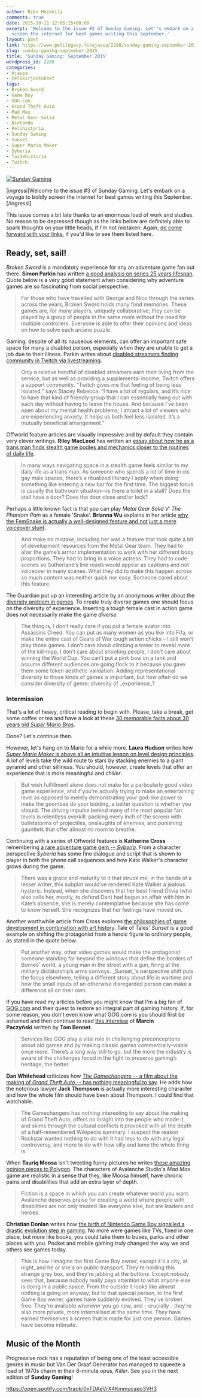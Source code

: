 ```yaml
---
author: Niko Heikkilä
comments: true
date: 2015-10-11 12:05:15+00:00
excerpt: 'Welcome to the issue #3 of Sunday Gaming. Let''s embark on a voyage to boldly
  screen the internet for best games writing this September.'
layout: post
link: https://www.pelilegacy.fi/ajassa/2288/sunday-gaming-september-2015
slug: sunday-gaming-september-2015
title: 'Sunday Gaming: September 2015'
wordpress_id: 2288
categories:
- Ajassa
- Pelikirjoitukset
tags:
- Broken Sword
- Game Boy
- GOG.com
- Grand Theft Auto
- Mad Max
- Metal Gear Solid
- Nintendo
- Pelihistoria
- Sunday Gaming
- Sunset
- Super Mario Maker
- Syberia
- Taidehistoria
- Twitch
---
```


[![Sunday Gaming](http://www.pelilegacy.fi/wp-content/uploads/2015/07/sunday_gaming.jpg)](http://www.pelilegacy.fi/wp-content/uploads/2015/07/sunday_gaming.jpg)

[ingressi]Welcome to the issue #3 of Sunday Gaming. Let's embark on a voyage to boldly screen the internet for best games writing this September.[/ingressi]

This issue comes a bit late thanks to an enormous load of work and studies. No reason to be depressed though as the links below are definitely able to spark thoughts on your little heads, if I'm not mistaken. Again, [do come forward with your links](http://twitter.com/pelilegacy), if you'd like to see them listed here.



## Ready, set, sail!



_Broken Sword_ is a mandatory experience for any an adventure game fan out there. **Simon Parkin** has written [a good analysis on series 25 years lifespan](http://www.eurogamer.net/articles/2015-08-09-broken-sword-and-25-years-of-revolution). Quote below is a very good statement when considering why adventure games are so fascinating from social perspective.



<blockquote>For those who have travelled with George and Nico through the series across the years, Broken Sword holds many fond memories. These games are, for many players, uniquely collaborative; they can be played by a group of people in the same room without the need for multiple controllers. Everyone is able to offer their opinions and ideas on how to solve each arcane puzzle.</blockquote>



Gaming, despite of all its nauseous elements, can offer an important safe space for many a disabled person, especially when they are unable to get a job due to their illness. Parkin writes about [disabled streamers finding community in Twitch via livestreaming](http://www.theguardian.com/technology/2015/sep/18/twitch-disabled-gamers-earn-a-living-online).



<blockquote>Only a relative handful of disabled streamers earn their living from the service, but as well as providing a supplemental income, Twitch offers a support community. “Twitch gives me that feeling of being less isolated,” says Stacey Rebecca. “I have a lot of regulars, and it’s nice to have that kind of friendly group that I can essentially hang out with each day without having to leave the house. And because I’ve been open about my mental health problems, I attract a lot of viewers who are experiencing anxiety. It helps us both feel less isolated. It’s a mutually beneficial arrangement.”</blockquote>



Offworld feature articles are visually impressive and by default they contain very clever writings. **Riley MacLeod** has written an [essay about how he as a trans man finds stealth game bodies and mechanics closer to the routines of daily life](http://boingboing.net/2015/09/07/the-queer-masculinity-of-steal.html).



<blockquote>In many ways navigating space in a stealth game feels similar to my daily life as a trans man. As someone who spends a lot of time in cis gay male spaces, there’s a ritualized literacy I apply when doing something like entering a new bar for the first time. The biggest focus is usually the bathroom situation—is there a toilet in a stall? Does the stall have a door? Does the door close and/or lock?</blockquote>



Perhaps a little known fact is that you can play _Metal Gear Solid V: The Phantom Pain_ as a female 'Snake'. **Brianna Wu** explains in her article [why the FemSnake is actually a well-designed feature and not just a mere voiceover stunt](http://www.polygon.com/2015/9/8/9275393/metal-gear-woman-lead-character-secret).



<blockquote>And make no mistake, including her was a feature that took quite a bit of development resources from the Metal Gear team. They had to alter the game’s armor implementation to work with her different body proportions. They had to bring in a voice actress. They had to code scenes so Sutherland’s line reads would appear as captions and not voiceover in many scenes. What they did to make this happen across so much content was neither quick nor easy. Someone cared about this feature.</blockquote>



The Guardian put up an interesting article by an anonymous writer about the [diversity problem in games](http://www.theguardian.com/technology/2015/sep/10/video-games-diversity-problem-runs-deeper-than-race-gender). To create truly diverse games one should focus on the diversity of experience. Inserting a tough female cast in action game does not necessarily make the game _diverse._



<blockquote>The thing is, I don’t really care if you put a female avatar into Assassins Creed. You can put as many women as you like into Fifa, or make the entire cast of Gears of War tough action chicks – I still won’t play those games. I don’t care about climbing a tower to reveal more of the kill-map, I don’t care about shooting people, I don’t care about winning the World Cup. You can’t put a pink bow on a tank and assume different audiences are going flock to it because you gave them some token aesthetic validation. Adding representational diversity to those kinds of games is important, but how often do we consider diversity of genre; diversity of _experience_?</blockquote>





### Intermission



That's a lot of heavy, critical reading to begin with. Please, take a break, get some coffee or tea and have a look at these [30 memorable facts about 30 years old _Super Mario Bros_](http://arstechnica.com/gaming/2015/09/30-years-30-memorable-facts-about-super-mario-bros/).

Done? Let's continue then.

However, let's hang on to Mario for a while more. **Laura Hudson** writes how [_Super Mario Maker_ is above all an intuitive lesson on level design principles](http://boingboing.net/2015/09/14/super-mario-maker-levels.html). A lot of levels take the wild route to stars by stacking enemies to a giant pyramid and other silliness. You should, however, create levels that offer an experience that is more meaningful and _chiller_.



<blockquote>But wish fulfillment alone does not make for a particularly good video game experience, and if you're actually trying to make an entertaining level as opposed to merely demonstrating your god-like power to make the goombas do your bidding, a better question is whether you should. The driving impulse behind many of the most popular fan levels is relentless overkill: packing every inch of the screen with bulletstorms of projectiles, onslaughts of enemies, and punishing gauntlets that offer almost no room to breathe.</blockquote>



Continuing with a series of Offworld features is **Katherine Cross** remembering [a rare adventure game gem -- _Syberia_](http://boingboing.net/2015/09/16/remembering-syberia-an-advent.html). From a character perspective _Syberia_ has some fine dialogue and script that is shown to player in both the phone call sequences and how Kate Walker's character grows during the game.



<blockquote>There was a grace and maturity to it that struck me; in the hands of a lesser writer, this subplot would’ve rendered Kate Walker a jealous hysteric. Instead, when she discovers that her best friend Olivia (who also calls her, mostly, to defend Dan) had begun an affair with him in Kate’s absence, she is merely contemplative because she has come to know herself. She recognizes that her feelings have moved on.</blockquote>



Another worthwhile article from Cross explores [the philosophies of game development in combination with art history](http://gamasutra.com/view/news/253369/Opinion_What_can_game_devs_learn_from_19th_century_art.php). Tale of Tales' _Sunset_ is a good example on shifting the protagonist from a heroic figure to ordinary people, as stated in the quote below.



<blockquote>Put another way, other video games would make the protagonist someone standing far beyond the windows that define the borders of Burnes’ world, a young man in the street with a gun, firing at the military dictatorship’s arms convoys. _Sunset_'s perspective shift puts the focus elsewhere, telling a different story about life in wartime and how the small inputs of an otherwise disregarded person can make a difference all on their own.</blockquote>



If you have read my articles before you might know that I'm a big fan of [GOG.com](http://www.gog.com) and their quest to restore an integral part of gaming history. If, for some reason, you don't even know what GOG.com is you should first be ashamed and then continue to read [this interview](http://www.rockpapershotgun.com/2015/09/16/how-gog-com-save-and-restore-classic-videogames/) of **Marcin Paczyński** written by **Tom Bennet**.



<blockquote>Services like GOG play a vital role in challenging preconceptions about old games and by making classic games commercially-viable once more. There’s a long way still to go, but the more the industry is aware of the challenges faced in the fight to preserve gaming’s heritage, the better.</blockquote>



**Dan Whitehead** criticizes how [_The Gamechangers_ -- a film about the making of _Grand Theft Auto_ -- has nothing meaningful to say](http://www.eurogamer.net/articles/2015-09-16-the-bbcs-grand-theft-auto-drama-was-weird-and-meaningless). He adds how the notorious lawyer **Jack Thompson** is actually more interesting character and how the whole film should have been about Thompson. I could find that watchable.



<blockquote>The Gamechangers has nothing interesting to say about the making of Grand Theft Auto, offers no insight into the people who made it, and skims through the cultural conflicts it provoked with all the depth of a half-remembered Wikipedia summary. I suspect the reason Rockstar wanted nothing to do with it had less to do with any legal controversy, and more to do with how silly and lame the whole thing is.</blockquote>



When **Tauriq Moosa** isn't tweeting funny pictures he writes [these amazing opinion pieces to Polygon](http://www.polygon.com/2015/9/21/9364407/mad-max-game-disabiliy-fury-road). The characters of Avalanche Studio's _Mad Max_ game are realistic in a sense that they, like Moosa himself, have chronic pains and disabilities that add an extra layer of depth.



<blockquote>Fiction is a space in which you can create whatever world you want. Avalanche deserves praise for creating a world where people with disabilities are not only treated like everyone else, but are leaders and heroes.</blockquote>



**Christian Donlan** writes how [the birth of Nintendo Game Boy signalled a drastic evolution step in gaming](http://www.eurogamer.net/articles/2015-09-30-a-whole-world-in-your-hands). No more were games like TVs, fixed in one place, but more like books, you could take them to buses, parks and other places with you. Pocket and mobile gaming truly changed the way we and others see games today.



<blockquote>This is how I imagine the first Game Boy owner, except it's a city, at night, and he or she's on public transport. They're holding this strange grey box, and they're jabbing at the buttons. Except nobody sees that, because nobody really pays attention to what anyone else is doing in a public space. From the outside it looks like almost nothing is going on anyway, but to that special person, to the first Game Boy owner, games have suddenly evolved. They've broken free. They're available wherever you go now, and - crucially - they're also more private, more internalised at the same time. They have earned themselves a screen that is made for just one person. Games have become intimate.</blockquote>





## Music of the Month



Progressive rock has a reputation of being one of the least accessible genres in music but Van Der Graaf Generator has managed to squeeze a load of 1970s charm in their 8-minute opus, _Killer_. See you in the next edition of **Sunday Gaming**!

https://open.spotify.com/track/0xTDAeVrX4Kmmucaeo3VH3
